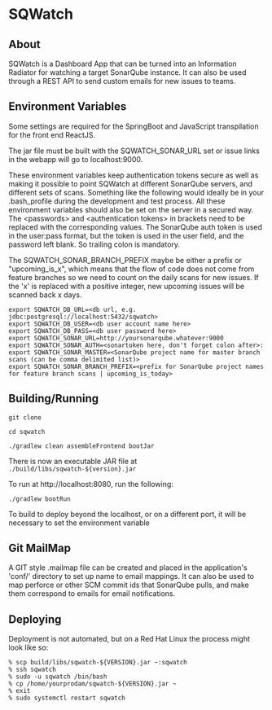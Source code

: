 # SQWatch

## About

SQWatch is a Dashboard App that can be turned into an Information Radiator for watching a target
SonarQube instance. It can also be used through a REST API to send custom emails for new issues
to teams.

## Environment Variables

Some settings are required for the SpringBoot and JavaScript transpilation for the front end ReactJS.

The jar file must be built with the SQWATCH_SONAR_URL set or issue links in the webapp will 
go to localhost:9000.

These environment variables keep authentication tokens secure
as well as making it possible to point SQWatch at different SonarQube servers,
and different sets of scans. Something like the following would ideally be in your
.bash_profile during the development and test process. All these environment variables
should also be set on the server in a secured way. The \<passwords\> and \<authentication tokens\>
in brackets need to be replaced with the corresponding values. The SonarQube auth token is used
in the user:pass format, but the token is used in the user field, and the password left blank. So 
trailing colon is mandatory.

The SQWATCH_SONAR_BRANCH_PREFIX maybe be either a prefix or "upcoming_is_x", which means
that the flow of code does not come from feature branches so we need to count on the daily scans for
new issues. If the 'x' is replaced with a positive integer, new upcoming issues will be scanned back x days.

```text/x-sh
export SQWATCH_DB_URL=<db url, e.g. jdbc:postgresql://localhost:5432/sqwatch>
export SQWATCH_DB_USER=<db user account name here>
export SQWATCH_DB_PASS=<db user password here>
export SQWATCH_SONAR_URL=http://yoursonarqube.whatever:9000
export SQWATCH_SONAR_AUTH=<sonartoken here, don't forget colon after>:
export SQWATCH_SONAR_MASTER=<SonarQube project name for master branch scans (can be comma delimited list)>
export SQWATCH_SONAR_BRANCH_PREFIX=<prefix for SonarQube project names for feature branch scans | upcoming_is_today>
```

## Building/Running

`git clone `

`cd sqwatch`

`./gradlew clean assembleFrontend bootJar`

There is now an executable JAR file at `./build/libs/sqwatch-${version}.jar`

To run at http://localhost:8080, run the following:

`./gradlew bootRun`

To build to deploy beyond the localhost, or on a different port, it will be necessary to
set the environment variable 

## Git MailMap

A GIT style .mailmap file can be created and placed in the application's 'conf/' directory to set up name to
email mappings. It can also be used to map perforce or other SCM commit ids that SonarQube pulls, and make them
correspond to emails for email notifications.

## Deploying

Deployment is not automated, but on a Red Hat Linux the process might look like so:
```text/x-sh
% scp build/libs/sqwatch-${VERSION}.jar ~:sqwatch
% ssh sqwatch
% sudo -u sqwatch /bin/bash
% cp /home/yourprodam/sqwatch-${VERSION}.jar ~
% exit
% sudo systemctl restart sqwatch
```

